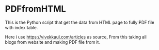 # PDFfromHTML
This is the Python script that get the data from HTML page to fully PDF file with index table. 

Here i use https://vivekkaul.com/articles as source, From this taking all blogs from website and making PDF file from it.   

